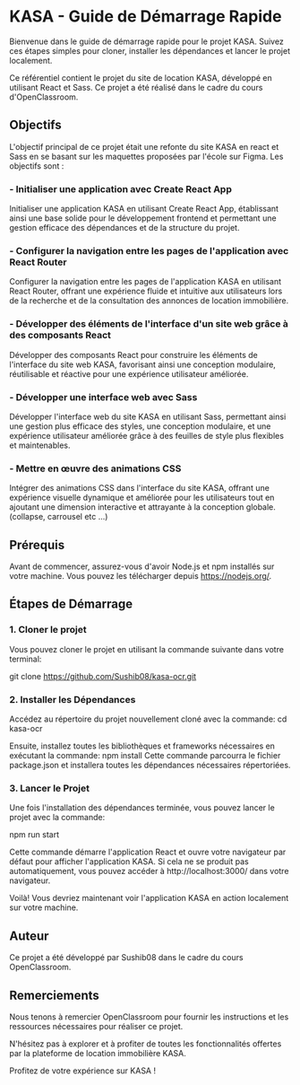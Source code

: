 # KASA - Guide de Démarrage Rapide

Bienvenue dans le guide de démarrage rapide pour le projet KASA. Suivez ces étapes simples pour cloner, installer les dépendances et lancer le projet localement.

Ce référentiel contient le projet du site de location KASA, développé en utilisant React et Sass. Ce projet a été réalisé dans le cadre du cours d'OpenClassroom.

## Objectifs

L'objectif principal de ce projet était une refonte du site KASA en react et Sass en se basant sur les maquettes proposées par l'école sur Figma. Les objectifs sont :

### - Initialiser une application avec Create React App

Initialiser une application KASA en utilisant Create React App, établissant ainsi une base solide pour le développement frontend et permettant une gestion efficace des dépendances et de la structure du projet.

### - Configurer la navigation entre les pages de l'application avec React Router

Configurer la navigation entre les pages de l'application KASA en utilisant React Router, offrant une expérience fluide et intuitive aux utilisateurs lors de la recherche et de la consultation des annonces de location immobilière.

### - Développer des éléments de l'interface d'un site web grâce à des composants React

Développer des composants React pour construire les éléments de l'interface du site web KASA, favorisant ainsi une conception modulaire, réutilisable et réactive pour une expérience utilisateur améliorée.

### - Développer une interface web avec Sass

Développer l'interface web du site KASA en utilisant Sass, permettant ainsi une gestion plus efficace des styles, une conception modulaire, et une expérience utilisateur améliorée grâce à des feuilles de style plus flexibles et maintenables.

### - Mettre en œuvre des animations CSS

Intégrer des animations CSS dans l'interface du site KASA, offrant une expérience visuelle dynamique et améliorée pour les utilisateurs tout en ajoutant une dimension interactive et attrayante à la conception globale. (collapse, carrousel etc ...)

## Prérequis

Avant de commencer, assurez-vous d'avoir Node.js et npm installés sur votre machine. Vous pouvez les télécharger depuis https://nodejs.org/.

## Étapes de Démarrage

### 1. Cloner le projet

Vous pouvez cloner le projet en utilisant la commande suivante dans votre terminal:

git clone https://github.com/Sushib08/kasa-ocr.git

### 2. Installer les Dépendances

Accédez au répertoire du projet nouvellement cloné avec la commande:
cd kasa-ocr

Ensuite, installez toutes les bibliothèques et frameworks nécessaires en exécutant la commande:
npm install
Cette commande parcourra le fichier package.json et installera toutes les dépendances nécessaires répertoriées.

### 3. Lancer le Projet

Une fois l'installation des dépendances terminée, vous pouvez lancer le projet avec la commande:

npm run start

Cette commande démarre l'application React et ouvre votre navigateur par défaut pour afficher l'application KASA. Si cela ne se produit pas automatiquement, vous pouvez accéder à http://localhost:3000/ dans votre navigateur.

Voilà! Vous devriez maintenant voir l'application KASA en action localement sur votre machine.

## Auteur

Ce projet a été développé par Sushib08 dans le cadre du cours OpenClassroom.

## Remerciements

Nous tenons à remercier OpenClassroom pour fournir les instructions et les ressources nécessaires pour réaliser ce projet.

N'hésitez pas à explorer et à profiter de toutes les fonctionnalités offertes par la plateforme de location immobilière KASA.

Profitez de votre expérience sur KASA !
